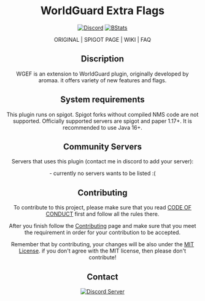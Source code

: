 <div align="center">
<h1> WorldGuard Extra Flags </h1>

[![Discord](https://discordapp.com/api/guilds/892834164448063489/widget.png?style=shield)](https://discord.gg/xcFJvXYsnD) [![BStats](https://img.shields.io/bstats/servers/13119)](https://bstats.org/plugin/bukkit/WGEF-Reborn/13119)

<a ref="https://github.com/aromaa/WorldGuardExtraFlagsPlugin">ORIGINAL</a> |
<a ref="https://www.spigotmc.org/resources/96894/">SPIGOT PAGE</a> |
<a ref="https://github.com/Invvk/WorldGuardExtraFlags/wiki">WIKI</a> |
<a ref="https://github.com/Invvk/WorldGuardExtraFlags/wiki/FAQ">FAQ</a>

<h2>Discription</h2>
<p>WGEF is an extension to WorldGuard plugin, originally developed by aromaa. it offers variety of new features and flags.</p>

<h2>System requirements</h2>
<p>This plugin runs on spigot. Spigot forks without compiled NMS code are not supported. Officially supported servers are spigot and paper 1.17+. It is recommended to use Java 16+.</p>

<h2>Community Servers</h2>
<p>Servers that uses this plugin (contact me in discord to add your server): </p>
- currently no servers wants to be listed :(

<h2>Contributing</h2>
<p>To contribute to this project, please make sure that you read <a href="https://github.com/Invvk/WorldGuardExtraFlags/blob/main/CODE_OF_CONDUCT.md"> CODE OF CONDUCT</a> first and follow all the rules there.</p> 
<p>After you finish follow the <a href="https://github.com/Invvk/WorldGuardExtraFlags/blob/main/CONTRIBUTING.md">Contributing</a> page and make sure that you meet the requirement in order for your contribution to be accepted.</p>
<p>Remember that by contributing, your changes will be also under the <a href="https://github.com/Invvk/WorldGuardExtraFlags/blob/main/LICENSE">MIT License</a>. if you don't agree with the MIT license, then please don't contribute!</p>

<h2>Contact</h2>

[![Discord Server](https://discordapp.com/api/guilds/892834164448063489/widget.png?style=banner3)](https://discord.gg/xcFJvXYsnD)
</div>
